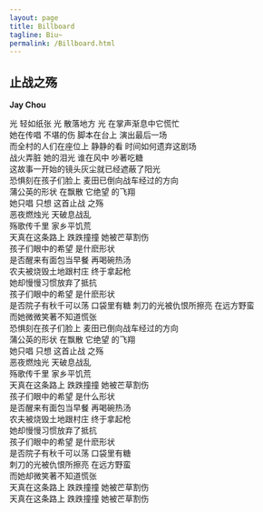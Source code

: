 ```yaml
---
layout: page
title: Billboard
tagline: Biu~
permalink: /Billboard.html
---
```


## 止战之殇 

**Jay Chou**

光 轻如纸张 光 散落地方 光 在掌声渐息中它慌忙  
她在传唱 不堪的伤 脚本在台上 演出最后一场  
而全村的人们在座位上 静静的看 时间如何遗弃这剧场  
战火弄脏 她的泪光 谁在风中 吵著吃糖  
这故事一开始的镜头灰尘就已经遮蔽了阳光   
恐惧刻在孩子们脸上 麦田已倒向战车经过的方向  
蒲公英的形状 在飘散 它绝望 的飞翔  
她只唱 只想 这首止战 之殇  
恶夜燃烛光 天破息战乱  
殇歌传千里 家乡平饥荒  
天真在这条路上 跌跌撞撞 她被芒草割伤  
孩子们眼中的希望 是什麽形状  
是否醒来有面包当早餐 再喝碗热汤  
农夫被烧毁土地跟村庄 终于拿起枪  
她却慢慢习惯放弃了抵抗  
孩子们眼中的希望 是什麽形状  
是否院子有秋千可以荡 口袋里有糖 
刺刀的光被仇恨所擦亮 在远方野蛮  
而她微微笑著不知道慌张  
恐惧刻在孩子们脸上 麦田已倒向战车经过的方向  
蒲公英的形状 在飘散 它绝望 的飞翔  
她只唱 只想 这首止战 之殇  
恶夜燃烛光 天破息战乱  
殇歌传千里 家乡平饥荒  
天真在这条路上 跌跌撞撞 她被芒草割伤  
孩子们眼中的希望 是什么形状  
是否醒来有面包当早餐 再喝碗热汤  
农夫被烧毁土地跟村庄 终于拿起枪  
她却慢慢习惯放弃了抵抗  
孩子们眼中的希望 是什麽形状  
是否院子有秋千可以荡 口袋里有糖  
刺刀的光被仇恨所擦亮 在远方野蛮  
而她却微笑著不知道慌张  
天真在这条路上 跌跌撞撞 她被芒草割伤  
天真在这条路上 跌跌撞撞 她被芒草割伤    